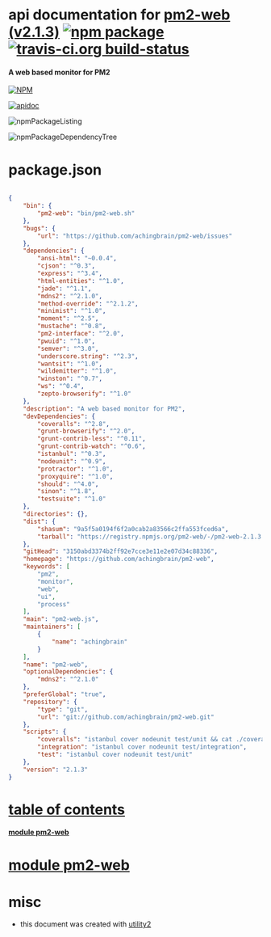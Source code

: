 # api documentation for  [pm2-web (v2.1.3)](https://github.com/achingbrain/pm2-web)  [![npm package](https://img.shields.io/npm/v/npmdoc-pm2-web.svg?style=flat-square)](https://www.npmjs.org/package/npmdoc-pm2-web) [![travis-ci.org build-status](https://api.travis-ci.org/npmdoc/node-npmdoc-pm2-web.svg)](https://travis-ci.org/npmdoc/node-npmdoc-pm2-web)
#### A web based monitor for PM2

[![NPM](https://nodei.co/npm/pm2-web.png?downloads=true&downloadRank=true&stars=true)](https://www.npmjs.com/package/pm2-web)

[![apidoc](https://npmdoc.github.io/node-npmdoc-pm2-web/build/screenCapture.buildCi.browser.%252Ftmp%252Fbuild%252Fapidoc.html.png)](https://npmdoc.github.io/node-npmdoc-pm2-web/build/apidoc.html)

![npmPackageListing](https://npmdoc.github.io/node-npmdoc-pm2-web/build/screenCapture.npmPackageListing.svg)

![npmPackageDependencyTree](https://npmdoc.github.io/node-npmdoc-pm2-web/build/screenCapture.npmPackageDependencyTree.svg)



# package.json

```json

{
    "bin": {
        "pm2-web": "bin/pm2-web.sh"
    },
    "bugs": {
        "url": "https://github.com/achingbrain/pm2-web/issues"
    },
    "dependencies": {
        "ansi-html": "~0.0.4",
        "cjson": "^0.3",
        "express": "^3.4",
        "html-entities": "^1.0",
        "jade": "^1.1",
        "mdns2": "^2.1.0",
        "method-override": "^2.1.2",
        "minimist": "^1.0",
        "moment": "^2.5",
        "mustache": "^0.8",
        "pm2-interface": "^2.0",
        "pwuid": "^1.0",
        "semver": "^3.0",
        "underscore.string": "^2.3",
        "wantsit": "^1.0",
        "wildemitter": "^1.0",
        "winston": "^0.7",
        "ws": "^0.4",
        "zepto-browserify": "^1.0"
    },
    "description": "A web based monitor for PM2",
    "devDependencies": {
        "coveralls": "^2.8",
        "grunt-browserify": "^2.0",
        "grunt-contrib-less": "^0.11",
        "grunt-contrib-watch": "^0.6",
        "istanbul": "^0.3",
        "nodeunit": "^0.9",
        "protractor": "^1.0",
        "proxyquire": "^1.0",
        "should": "^4.0",
        "sinon": "^1.8",
        "testsuite": "^1.0"
    },
    "directories": {},
    "dist": {
        "shasum": "9a5f5a0194f6f2a0cab2a83566c2ffa553fced6a",
        "tarball": "https://registry.npmjs.org/pm2-web/-/pm2-web-2.1.3.tgz"
    },
    "gitHead": "3150abd3374b2ff92e7cce3e11e2e07d34c88336",
    "homepage": "https://github.com/achingbrain/pm2-web",
    "keywords": [
        "pm2",
        "monitor",
        "web",
        "ui",
        "process"
    ],
    "main": "pm2-web.js",
    "maintainers": [
        {
            "name": "achingbrain"
        }
    ],
    "name": "pm2-web",
    "optionalDependencies": {
        "mdns2": "^2.1.0"
    },
    "preferGlobal": "true",
    "repository": {
        "type": "git",
        "url": "git://github.com/achingbrain/pm2-web.git"
    },
    "scripts": {
        "coveralls": "istanbul cover nodeunit test/unit && cat ./coverage/lcov.info | ./node_modules/coveralls/bin/coveralls.js",
        "integration": "istanbul cover nodeunit test/integration",
        "test": "istanbul cover nodeunit test/unit"
    },
    "version": "2.1.3"
}
```



# <a name="apidoc.tableOfContents"></a>[table of contents](#apidoc.tableOfContents)

#### [module pm2-web](#apidoc.module.pm2-web)



# <a name="apidoc.module.pm2-web"></a>[module pm2-web](#apidoc.module.pm2-web)



# misc
- this document was created with [utility2](https://github.com/kaizhu256/node-utility2)
